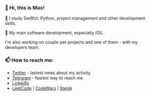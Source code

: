 ### 👋 Hi, this is Max!

🌱 I study SwiftUI, Python, project management and other development skills.

👀 My main software development, especially iOS..

I'm also working on couple pet-projects and one of them - with my developers team.
### 📫 How to reach me:
- [Twitter](https://twitter.com/immmax_25) - lastest news about my activity
- [Telegram](https://http://t.me/immmax) - fastest way to reach me
- [LinkedIn](https://www.linkedin.com/in/maxim-datskiy)
- [LeetCode](https://leetcode.com/immmax/) | [CodeWars](https://www.codewars.com/users/immmax) | [Stepik](https://stepik.org/users/525951056)

<!---
immmax/immmax is a ✨ special ✨ repository because its `README.md` (this file) appears on your GitHub profile.
You can click the Preview link to take a look at your changes. 
--->

